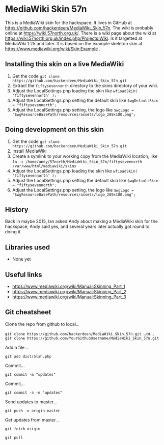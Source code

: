 # MediaWiki Skin 57n
This is a MediaWiki skin for the hackspace. It lives in GitHub at https://github.com/hackerdeen/MediaWiki_Skin_57n. The wiki is probably online at https://wiki.57north.org.uk/.  There is a wiki page about the wiki at https://wiki.57north.org.uk/index.php/Projects:Wiki.  Is it targetted at MediaWiki 1.25 and later.  It is based on the example skeleton skin at https://www.mediawiki.org/wiki/Skin:Example .

## Installing this skin on a live MediaWiki
1. Get the code `git clone https://github.com/hackerdeen/MediaWiki_Skin_57n.git`
2. Extract the `fiftysevennorth` directory to the skins directory of your wiki.
3. Adjust the LocalSettings.php loading the skin like `wfLoadSkin( 'fiftysevennorth' );`
4. Adjust the LocalSettings.php setting the default skin like `$wgDefaultSkin = "fiftysevennorth";`
5. Adjust the LocalSettings.php setting, the logo like `$wgLogo = "$wgResourceBasePath/resources/assets/logo_289x100.png";`

## Doing development on this skin
1. Get the code `git clone https://github.com/hackerdeen/MediaWiki_Skin_57n.git`
2. Install MediaWiki
3. Create a symlink to your working copy from the MediaWiki location, like `ln -s /home/andy/57north/MediaWiki_Skin_57n/fiftysevennorth /var/www/html/mediawiki/skins`
4. Adjust the LocalSettings.php loading the skin like `wfLoadSkin( 'fiftysevennorth' );`
5. Adjust the LocalSettings.php setting the default skin like `$wgDefaultSkin = "fiftysevennorth";`
6. Adjust the LocalSettings.php setting, the logo like `$wgLogo = "$wgResourceBasePath/resources/assets/logo_289x100.png";`

## History
Back in maybe 2015, Ian asked Andy about making a MediaWiki skin for the hackspace, Andy said yes, and several years later actually got round to doing it.

## Libraries used
* None yet

## Useful links
* https://www.mediawiki.org/wiki/Manual:Skinning_Part_1
* https://www.mediawiki.org/wiki/Manual:Skinning_Part_2
* https://www.mediawiki.org/wiki/Manual:Skinning_Part_3

## Git cheatsheet

Clone the repo from github to local...

`git clone https://github.com/hackerdeen/MediaWiki_Skin_57n.git`
...or...
`git clone https://github.com/YourGithubUsername/MediaWiki_Skin_57n.git`

Add a file...

`git add dist/blah.php`

Commit...

`git commit -m "updates"`

Commit...

`git commit -a -m "updates"`

Send updates to master...

`git push -u origin master`

Get updates from master...

`git fetch origin`

`git pull`
